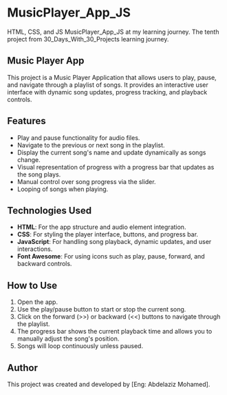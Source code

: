 # MusicPlayer_App_JS
HTML, CSS, and JS MusicPlayer_App_JS at my learning journey. The tenth project from 30_Days_With_30_Projects learning journey.


## Music Player App
This project is a Music Player Application that allows users to play, pause, and navigate through a playlist of songs. 
It provides an interactive user interface with dynamic song updates, progress tracking, and playback controls.

## Features
- Play and pause functionality for audio files.
- Navigate to the previous or next song in the playlist.
- Display the current song's name and update dynamically as songs change.
- Visual representation of progress with a progress bar that updates as the song plays.
- Manual control over song progress via the slider.
- Looping of songs when playing.

## Technologies Used
- **HTML**: For the app structure and audio element integration.
- **CSS**: For styling the player interface, buttons, and progress bar.
- **JavaScript**: For handling song playback, dynamic updates, and user interactions.
- **Font Awesome**: For using icons such as play, pause, forward, and backward controls.

## How to Use
1. Open the app.
2. Use the play/pause button to start or stop the current song.
3. Click on the forward (>>) or backward (<<) buttons to navigate through the playlist.
4. The progress bar shows the current playback time and allows you to manually adjust the song's position.
5. Songs will loop continuously unless paused.

## Author
This project was created and developed by [Eng: Abdelaziz Mohamed].
